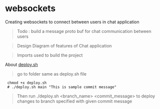 # websockets
Creating websockets to connect between users in chat application

 > Todo : build a message proto buf for chat communication between users
 
 > Design Diagram of features of Chat application
 
 > Imports used to build the project

 About [deploy.sh](./deploy.sh)
 > go to folder same as deploy.sh file
 
 ```shell
  chmod +x deploy.sh
  # ./deploy.sh main "This is sample commit message"
 ```
 > Then run ./deploy.sh <branch_name> <commit_message> to deploy changes to branch specified with given commit message
 